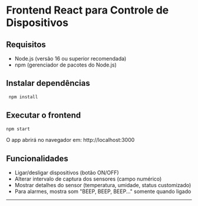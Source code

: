 # Frontend React para Controle de Dispositivos 

## Requisitos

- Node.js (versão 16 ou superior recomendada)  
- npm (gerenciador de pacotes do Node.js)


## Instalar dependências

```bash
 npm install
```
## Executar o frontend
```bash
npm start
```

O app abrirá no navegador em: http://localhost:3000

## Funcionalidades
- Ligar/desligar dispositivos (botão ON/OFF)
- Alterar intervalo de captura dos sensores (campo numérico)
- Mostrar detalhes do sensor (temperatura, umidade, status customizado)
- Para alarmes, mostra som "BEEP, BEEP, BEEP..." somente quando ligado




---

